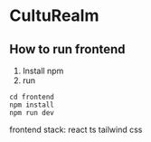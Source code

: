 # CultuRealm

## How to run frontend

1. Install npm
2. run

```
cd frontend
npm install
npm run dev
```

frontend stack:
react ts
tailwind css
